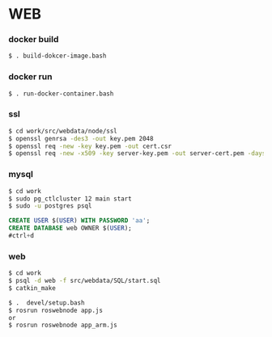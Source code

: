 # WEB
### docker build

```bash
$ . build-dokcer-image.bash
```
### docker run
```bash
$ . run-docker-container.bash
```
### ssl

```bash
$ cd work/src/webdata/node/ssl
$ openssl genrsa -des3 -out key.pem 2048
$ openssl req -new -key key.pem -out cert.csr
$ openssl req -new -x509 -key server-key.pem -out server-cert.pem -days 1095
```

### mysql
```bash
$ cd work
$ sudo pg_ctlcluster 12 main start
$ sudo -u postgres psql
```

```sql
CREATE USER $(USER) WITH PASSWORD 'aa';  
CREATE DATABASE web OWNER $(USER);
#ctrl+d 
```




### web
```bash
$ cd work
$ psql -d web -f src/webdata/SQL/start.sql
$ catkin_make
```

```bash
$ .  devel/setup.bash
$ rosrun roswebnode app.js
or
$ rosrun roswebnode app_arm.js
```

